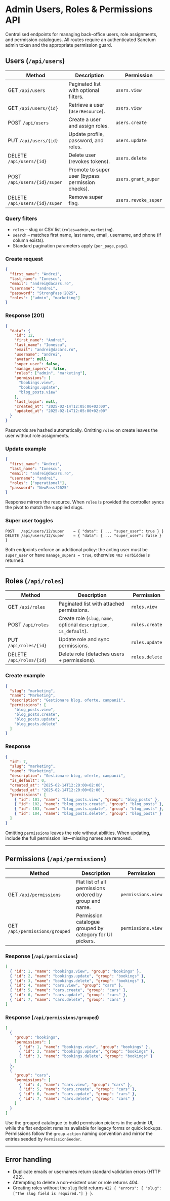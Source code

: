 # Admin Users, Roles & Permissions API

Centralised endpoints for managing back-office users, role assignments, and permission catalogues. All routes require an authenticated Sanctum admin token and the appropriate permission guard.

## Users (`/api/users`)
| Method | Description | Permission |
| --- | --- | --- |
| GET `/api/users` | Paginated list with optional filters. | `users.view` |
| GET `/api/users/{id}` | Retrieve a user (`UserResource`). | `users.view` |
| POST `/api/users` | Create a user and assign roles. | `users.create` |
| PUT `/api/users/{id}` | Update profile, password, and roles. | `users.update` |
| DELETE `/api/users/{id}` | Delete user (revokes tokens). | `users.delete` |
| POST `/api/users/{id}/super` | Promote to super user (bypass permission checks). | `users.grant_super` |
| DELETE `/api/users/{id}/super` | Remove super flag. | `users.revoke_super` |

### Query filters
- `roles` – slug or CSV list (`roles=admin,marketing`).
- `search` – matches first name, last name, email, username, and phone (if column exists).
- Standard pagination parameters apply (`per_page`, `page`).

### Create request
```json
{
  "first_name": "Andrei",
  "last_name": "Ionescu",
  "email": "andrei@dacars.ro",
  "username": "andrei",
  "password": "StrongPass!2025",
  "roles": ["admin", "marketing"]
}
```

### Response (201)
```json
{
  "data": {
    "id": 12,
    "first_name": "Andrei",
    "last_name": "Ionescu",
    "email": "andrei@dacars.ro",
    "username": "andrei",
    "avatar": null,
    "super_user": false,
    "manage_supers": false,
    "roles": ["admin", "marketing"],
    "permissions": [
      "bookings.view",
      "bookings.update",
      "blog_posts.view"
    ],
    "last_login": null,
    "created_at": "2025-02-14T12:05:00+02:00",
    "updated_at": "2025-02-14T12:05:00+02:00"
  }
}
```

Passwords are hashed automatically. Omitting `roles` on create leaves the user without role assignments.

### Update example
```json
{
  "first_name": "Andrei",
  "last_name": "Ionescu",
  "email": "andrei@dacars.ro",
  "username": "andrei",
  "roles": ["operational"],
  "password": "NewPass!2025"
}
```

Response mirrors the resource. When `roles` is provided the controller syncs the pivot to match the supplied slugs.

### Super user toggles
```
POST   /api/users/12/super    → { "data": { ... "super_user": true } }
DELETE /api/users/12/super    → { "data": { ... "super_user": false } }
```
Both endpoints enforce an additional policy: the acting user must be `super_user` or have `manage_supers = true`, otherwise `403 Forbidden` is returned.

---

## Roles (`/api/roles`)
| Method | Description | Permission |
| --- | --- | --- |
| GET `/api/roles` | Paginated list with attached permissions. | `roles.view` |
| POST `/api/roles` | Create role (`slug`, `name`, optional `description`, `is_default`). | `roles.create` |
| PUT `/api/roles/{id}` | Update role and sync permissions. | `roles.update` |
| DELETE `/api/roles/{id}` | Delete role (detaches users + permissions). | `roles.delete` |

### Create example
```json
{
  "slug": "marketing",
  "name": "Marketing",
  "description": "Gestionare blog, oferte, campanii",
  "permissions": [
    "blog_posts.view",
    "blog_posts.create",
    "blog_posts.update",
    "blog_posts.delete"
  ]
}
```

### Response
```json
{
  "id": 7,
  "slug": "marketing",
  "name": "Marketing",
  "description": "Gestionare blog, oferte, campanii",
  "is_default": 0,
  "created_at": "2025-02-14T12:20:00+02:00",
  "updated_at": "2025-02-14T12:20:00+02:00",
  "permissions": [
    { "id": 101, "name": "blog_posts.view", "group": "blog_posts" },
    { "id": 102, "name": "blog_posts.create", "group": "blog_posts" },
    { "id": 103, "name": "blog_posts.update", "group": "blog_posts" },
    { "id": 104, "name": "blog_posts.delete", "group": "blog_posts" }
  ]
}
```

Omitting `permissions` leaves the role without abilities. When updating, include the full permission list—missing names are removed.

---

## Permissions (`/api/permissions`)
| Method | Description | Permission |
| --- | --- | --- |
| GET `/api/permissions` | Flat list of all permissions ordered by group and name. | `permissions.view` |
| GET `/api/permissions/grouped` | Permission catalogue grouped by category for UI pickers. | `permissions.view` |

### Response (`/api/permissions`)
```json
[
  { "id": 1, "name": "bookings.view", "group": "bookings" },
  { "id": 2, "name": "bookings.update", "group": "bookings" },
  { "id": 3, "name": "bookings.delete", "group": "bookings" },
  { "id": 4, "name": "cars.view", "group": "cars" },
  { "id": 5, "name": "cars.create", "group": "cars" },
  { "id": 6, "name": "cars.update", "group": "cars" },
  { "id": 7, "name": "cars.delete", "group": "cars" }
]
```

### Response (`/api/permissions/grouped`)
```json
[
  {
    "group": "bookings",
    "permissions": [
      { "id": 1, "name": "bookings.view", "group": "bookings" },
      { "id": 2, "name": "bookings.update", "group": "bookings" },
      { "id": 3, "name": "bookings.delete", "group": "bookings" }
    ]
  },
  {
    "group": "cars",
    "permissions": [
      { "id": 4, "name": "cars.view", "group": "cars" },
      { "id": 5, "name": "cars.create", "group": "cars" },
      { "id": 6, "name": "cars.update", "group": "cars" },
      { "id": 7, "name": "cars.delete", "group": "cars" }
    ]
  }
]
```

Use the grouped catalogue to build permission pickers in the admin UI, while the flat endpoint remains available for legacy forms or quick lookups. Permissions follow the `group.action` naming convention and mirror the entries seeded by `PermissionSeeder`.

---

## Error handling
- Duplicate emails or usernames return standard validation errors (HTTP 422).
- Attempting to delete a non-existent user or role returns 404.
- Creating roles without the `slug` field returns `422 { "errors": { "slug": ["The slug field is required."] } }`.
